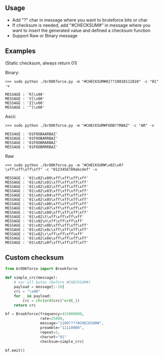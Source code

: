 Usage
-----

 - Add "?" char in message where you want to bruteforce bits or char
 - If checksum is needed, add "#CHECKSUM#" in message where you want to insert the generated value and defined a checksum function
 - Support Raw or Binary message

Examples
--------
(Static checksum, always return 01)

Binary: 
```
>>> sudo python ./brOOKforce.py -m "#CHECKSUM#01??10010111010" -c "01" -v

MESSAGE : 'R]\x00'
MESSAGE : 'V]\x00'
MESSAGE : 'Z]\x00'
MESSAGE : '^]\x00'
```

Ascii:
```
>>> sudo python ./brOOKforce.py -m "#CHECKSUM#FOOB??RBAZ" -c "AR" -v

MESSAGE : '01FOOBAARBAZ'
MESSAGE : '01FOOBARRBAZ'
MESSAGE : '01FOOBRARBAZ'
MESSAGE : '01FOOBRRRBAZ'
```

Raw
```
>>> sudo python ./brOOKforce.py -m "#CHECKSUM#\x02\x0?\xff\xff\xff\xff" -c "0123456789abcdef" -v

MESSAGE : '01\x02\x00\xff\xff\xff\xff'
MESSAGE : '01\x02\x01\xff\xff\xff\xff'
MESSAGE : '01\x02\x02\xff\xff\xff\xff'
MESSAGE : '01\x02\x03\xff\xff\xff\xff'
MESSAGE : '01\x02\x04\xff\xff\xff\xff'
MESSAGE : '01\x02\x05\xff\xff\xff\xff'
MESSAGE : '01\x02\x06\xff\xff\xff\xff'
MESSAGE : '01\x02\x07\xff\xff\xff\xff'
MESSAGE : '01\x02\x08\xff\xff\xff\xff'
MESSAGE : '01\x02\t\xff\xff\xff\xff'
MESSAGE : '01\x02\n\xff\xff\xff\xff'
MESSAGE : '01\x02\x0b\xff\xff\xff\xff'
MESSAGE : '01\x02\x0c\xff\xff\xff\xff'
MESSAGE : '01\x02\r\xff\xff\xff\xff'
MESSAGE : '01\x02\x0e\xff\xff\xff\xff'
MESSAGE : '01\x02\x0f\xff\xff\xff\xff'
```

Custom checksum
---------------
```python
from brOOKforce import Brookforce

def simple_crc(message):
    # xor all bytes (before #CHECKSUM#)
    payload = message[:-10]
    crc = "\x00"
    for _ in payload:
        crc = chr(ord(crc)^ord(_))
    return crc

bf = Brookforce(frequency=433000000, 
                rate=25000, 
                message="1100????#CHECKSUM#", 
                preamble="11110000",
                repeat=2,
                charset="01"
                checksum=simple_crc)

bf.emit()
```